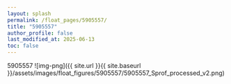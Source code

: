 ```yaml
---
layout: splash
permalink: /float_pages/5905557/
title: "5905557"
author_profile: false
last_modified_at: 2025-06-13
toc: false
---
```

 
5905557
![img-png]({{ site.url }}{{ site.baseurl }}/assets/images/float_figures/5905557/5905557_Sprof_processed_v2.png)